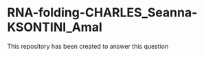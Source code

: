 # RNA-folding-CHARLES_Seanna-KSONTINI_Amal
This repository has been created to answer this question 
